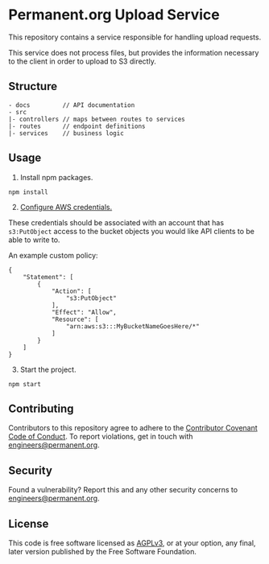# Permanent.org Upload Service

This repository contains a service responsible for handling upload requests.

This service does not process files, but provides the information necessary to the client in order to upload to S3 directly.

## Structure

```
- docs         // API documentation
- src
|- controllers // maps between routes to services
|- routes      // endpoint definitions
|- services    // business logic
```

## Usage

1. Install npm packages.

```
npm install
```

2. [Configure AWS credentials.](https://docs.aws.amazon.com/sdk-for-javascript/v2/developer-guide/setting-credentials-node.html)

These credentials should be associated with an account that has `s3:PutObject` access to the bucket objects you would like API clients to be able to write to.

An example custom policy:

```
{
    "Statement": [
        {
            "Action": [
                "s3:PutObject"
            ],
            "Effect": "Allow",
            "Resource": [
                "arn:aws:s3:::MyBucketNameGoesHere/*"
            ]
        }
    ]
}
```

3. Start the project.

```
npm start
```

## Contributing

Contributors to this repository agree to adhere to the [Contributor Covenant Code of Conduct](CODE_OF_CONDUCT.md). To report violations, get in touch with engineers@permanent.org.

## Security

Found a vulnerability? Report this and any other security concerns to engineers@permanent.org.

## License

This code is free software licensed as [AGPLv3](LICENSE), or at your
option, any final, later version published by the Free Software
Foundation.
